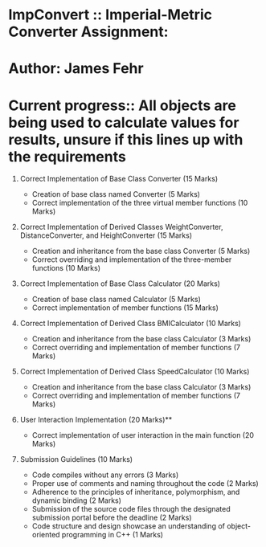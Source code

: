# ImpConvert :: Imperial-Metric Converter Assignment: <br>
# Author: James Fehr
# Current progress:: All objects are being used to calculate values for results, unsure  if this lines up with the requirements
1. Correct Implementation of Base Class Converter (15 Marks)
    - Creation of base class named Converter (5 Marks)
    - Correct implementation of the three virtual member functions (10 Marks)
   
2. Correct Implementation of Derived Classes WeightConverter, DistanceConverter, and HeightConverter (15 Marks)
    - Creation and inheritance from the base class Converter (5 Marks)
    - Correct overriding and implementation of the three-member functions (10 Marks)

3. Correct Implementation of Base Class Calculator (20 Marks)
    - Creation of base class named Calculator (5 Marks)
    - Correct implementation of member functions (15 Marks)
   
4. Correct Implementation of Derived Class BMICalculator (10 Marks)
    - Creation and inheritance from the base class Calculator (3 Marks)
    - Correct overriding and implementation of member functions (7 Marks)

5. Correct Implementation of Derived Class SpeedCalculator (10 Marks)
    - Creation and inheritance from the base class Calculator (3 Marks)
    - Correct overriding and implementation of member functions (7 Marks)

6. User Interaction Implementation (20 Marks)**
    - Correct implementation of user interaction in the main function (20 Marks)

7. Submission Guidelines (10 Marks)
    - Code compiles without any errors (3 Marks)
    - Proper use of comments and naming throughout the code (2 Marks)
    - Adherence to the principles of inheritance, polymorphism, and dynamic binding (2 Marks)
    - Submission of the source code files through the designated submission portal before the deadline (2 Marks)
    - Code structure and design showcase an understanding of object-oriented programming in C++ (1 Marks)
